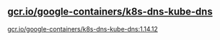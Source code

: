 
[gcr.io/google-containers/k8s-dns-kube-dns](https://hub.docker.com/r/anjia0532/google-containers.k8s-dns-kube-dns/tags/)
-----


[gcr.io/google-containers/k8s-dns-kube-dns:1.14.12](https://hub.docker.com/r/anjia0532/google-containers.k8s-dns-kube-dns/tags/)


